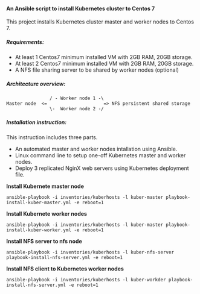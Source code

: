 #### An Ansible script to install Kubernetes cluster to Centos 7

This project installs Kubernetes cluster master and worker nodes to Centos 7.

##### Requirements:
* At least 1 Centos7 minimum installed VM with 2GB RAM, 20GB storage.
* At least 2 Centos7 minimum installed VM with 2GB RAM, 20GB storage.
* A NFS file sharing server to be shared by worker nodes (optional)

##### Architecture overview:

```
                / - Worker node 1 -\
Master node  <=                     => NFS persistent shared storage 
                \-  Worker node 2 -/

```
##### Installation instruction:
This instruction includes three parts.
* An automated master and worker nodes intallation using Ansible.
* Linux command line to setup one-off Kubernetes master and worker nodes.
* Deploy 3 replicated NginX web servers using Kubernetes deployment file.

**Install Kubernete master node**
```
ansible-playbook -i inventories/kuberhosts -l kuber-master playbook-install-kuber-master.yml -e reboot=1
```

**Install Kubernete worker nodes**
```
ansible-playbook -i inventories/kuberhosts -l kuber-master playbook-install-kuber-worker.yml -e reboot=1
```

**Install NFS server to nfs node**
```
ansible-playbook -i inventories/kuberhosts -l kuber-nfs-server playbook-install-nfs-server.yml -e reboot=1
```

**Install NFS client to Kubernetes worker nodes**
```
ansible-playbook -i inventories/kuberhosts -l kuber-workder playbook-install-nfs-server.yml -e reboot=1
```



